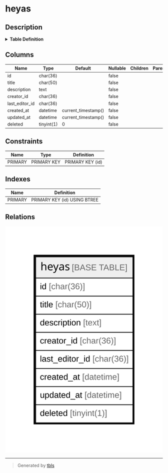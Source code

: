 # heyas

## Description

<details>
<summary><strong>Table Definition</strong></summary>

```sql
CREATE TABLE `heyas` (
  `id` char(36) NOT NULL,
  `title` char(50) NOT NULL,
  `description` text NOT NULL,
  `creator_id` char(36) NOT NULL,
  `last_editor_id` char(36) NOT NULL,
  `created_at` datetime NOT NULL DEFAULT current_timestamp(),
  `updated_at` datetime NOT NULL DEFAULT current_timestamp(),
  `deleted` tinyint(1) NOT NULL DEFAULT 0,
  PRIMARY KEY (`id`)
) ENGINE=InnoDB DEFAULT CHARSET=utf8mb4
```

</details>

## Columns

| Name | Type | Default | Nullable | Children | Parents | Comment |
| ---- | ---- | ------- | -------- | -------- | ------- | ------- |
| id | char(36) |  | false |  |  |  |
| title | char(50) |  | false |  |  |  |
| description | text |  | false |  |  |  |
| creator_id | char(36) |  | false |  |  |  |
| last_editor_id | char(36) |  | false |  |  |  |
| created_at | datetime | current_timestamp() | false |  |  |  |
| updated_at | datetime | current_timestamp() | false |  |  |  |
| deleted | tinyint(1) | 0 | false |  |  |  |

## Constraints

| Name | Type | Definition |
| ---- | ---- | ---------- |
| PRIMARY | PRIMARY KEY | PRIMARY KEY (id) |

## Indexes

| Name | Definition |
| ---- | ---------- |
| PRIMARY | PRIMARY KEY (id) USING BTREE |

## Relations

![er](heyas.svg)

---

> Generated by [tbls](https://github.com/k1LoW/tbls)
